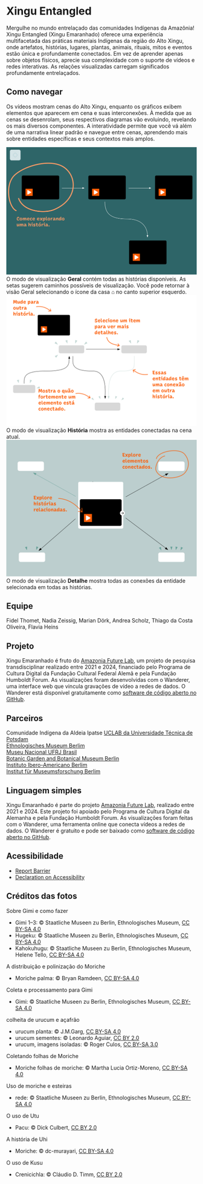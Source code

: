 # Xingu Entangled

Mergulhe no mundo entrelaçado das comunidades Indígenas da Amazônia! Xingu Entangled (Xingu Emaranhado) oferece uma experiência multifacetada das práticas materiais Indígenas da região do Alto Xingu, onde artefatos, histórias, lugares, plantas, animais, rituais, mitos e eventos estão única e profundamente conectados. Em vez de aprender apenas sobre objetos físicos, aprecie sua complexidade com o suporte de vídeos e redes interativas. As relações visualizadas carregam significados profundamente entrelaçados.  

## Como navegar 
Os vídeos mostram cenas do Alto Xingu, enquanto os gráficos exibem elementos que aparecem em cena e suas interconexões. À medida que as cenas se desenrolam, seus respectivos diagramas vão evoluindo, revelando os mais diversos componentes. A interatividade permite que você vá além de uma narrativa linear padrão e navegue entre cenas, aprendendo mais sobre entidades específicas e seus contextos mais amplos.  

![Geral](overview_PT.png)  
O modo de visualização **Geral** contém todas as histórias disponíveis. As setas sugerem caminhos possíveis de visualização. Você pode retornar à visão Geral selecionando o ícone da casa ⌂ no canto superior esquerdo.  
![modo Historia](storyview_PT.png)  
O modo de visualização **História** mostra as entidades conectadas na cena atual.    
![modo Detalhe](detailview_PT.png)  
O modo de visualização **Detalhe** mostra todas as conexões da entidade selecionada em todas as histórias.   

## Equipe  
Fidel Thomet, Nadia Zeissig, Marian Dörk, Andrea Scholz, Thiago da Costa Oliveira, Flavia Heins  

## Projeto  
Xingu Emaranhado é fruto do [Amazonia Future Lab](https://amazoniafuturelab.fh-potsdam.de), um projeto de pesquisa transdisciplinar realizado entre 2021 e 2024, financiado pelo Programa de Cultura Digital da Fundação Cultural Federal Alemã e pela Fundação Humboldt Forum. As visualizações foram desenvolvidas com o Wanderer, uma interface web que vincula gravações de vídeo a redes de dados. O Wanderer está disponível gratuitamente como [software de código aberto no GitHub](https://github.com/uclab-potsdam/wanderer).

## Parceiros  
Comunidade Indígena da Aldeia Ipatse
[UCLAB da Universidade Técnica de Potsdam](https://uclab.fh-potsdam.de/)   
[Ethnologisches Museum Berlim](https://www.smb.museum/en/museums-institutions/ethnologisches-museum/home/)  
[Museu Nacional UFRJ Brasil](https://www.museunacional.ufrj.br/)  
[Botanic Garden and Botanical Museum Berlin](https://www.bo.berlin/en)  
[Instituto Ibero-Americano Berlim](https://www.iai.spk-berlin.de/en/home.html)  
[Institut für Museumsforschung Berlim](https://www.smb.museum/museen-einrichtungen/institut-fuer-museumsforschung/home/)  

## Linguagem simples
Xingu Emaranhado é parte do projeto [Amazonia Future Lab](https://amazoniafuturelab.fh-potsdam.de), realizado entre 2021 e 2024. Este projeto foi apoiado pelo Programa de Cultura Digital da Alemanha e pela Fundação Humboldt Forum. As visualizações foram feitas com o Wanderer, uma ferramenta online que conecta vídeos a redes de dados. O Wanderer é gratuito e pode ser baixado como [software de código aberto no GitHub](https://github.com/uclab-potsdam/wanderer).

## Acessibilidade
- [Report Barrier](https://www.preussischer-kulturbesitz.de/en/services/report-barrier.html)
- [Declaration on Accessibility](https://www.preussischer-kulturbesitz.de/en/services/accessibility.html)

## Créditos das fotos 
Sobre Gimi e como fazer  
- Gimi 1–3: © Staatliche Museen zu Berlin, Ethnologisches Museum, [CC BY-SA 4.0](https://creativecommons.org/licenses/by-nc/4.0/)
- Hugeku: © Staatliche Museen zu Berlin, Ethnologisches Museum, [CC BY-SA 4.0](https://creativecommons.org/licenses/by-nc/4.0/)
- Kahokuhugu: © Staatliche Museen zu Berlin, Ethnologisches Museum, Helene Tello, [CC BY-SA 4.0](https://creativecommons.org/licenses/by-nc/4.0/)   

A distribuição e polinização do Moriche  
- Moriche palma: © Bryan Ramdeen, [CC BY-SA 4.0](https://creativecommons.org/licenses/by-nc/4.0/)  

Coleta e processamento para Gimi  
- Gimi: © Staatliche Museen zu Berlin, Ethnologisches Museum, [CC BY-SA 4.0](https://creativecommons.org/licenses/by-nc/4.0/)  

colheita de urucum e açafrão  
- urucum planta: © J.M.Garg, [CC BY-SA 4.0](https://creativecommons.org/licenses/by-nc/4.0/)  
- urucum sementes: © Leonardo Aguiar, [CC BY 2.0](https://creativecommons.org/licenses/by/2.0/)  
- urucum, imagens isoladas: © Roger Culos, [CC BY-SA 3.0](https://creativecommons.org/licenses/by-sa/3.0/deed.en)  

Coletando folhas de Moriche  
- Moriche folhas de moriche: © Martha Lucia Ortiz-Moreno, [CC BY-SA 4.0](https://creativecommons.org/licenses/by-nc/4.0/)  

Uso de moriche e esteiras
- rede: © Staatliche Museen zu Berlin, Ethnologisches Museum, [CC BY-SA 4.0](https://creativecommons.org/licenses/by-nc/4.0/)  

O uso de Utu  
- Pacu: © Dick Culbert, [CC BY 2.0](https://creativecommons.org/licenses/by/2.0/)  

A história de Uhi  
- Moriche: © dc-murayari, [CC BY-SA 4.0](https://creativecommons.org/licenses/by-nc/4.0/)  

O uso de Kusu  
- Crenicichla: © Cláudio D. Timm, [CC BY 2.0](https://creativecommons.org/licenses/by/2.0/)  
